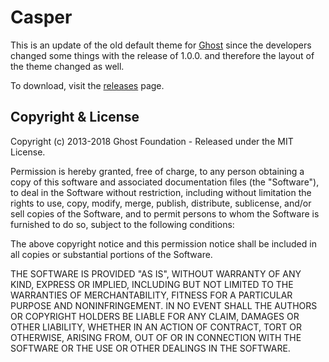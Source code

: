 # Casper

This is an update of the old default theme for [Ghost](http://github.com/tryghost/ghost/) since the developers changed some things with the release of 1.0.0. and therefore the layout of the theme changed as well.

To download, visit the [releases](https://github.com/MAGICCC/ghost-casper-theme/releases) page.

## Copyright & License

Copyright (c) 2013-2018 Ghost Foundation - Released under the MIT License.

Permission is hereby granted, free of charge, to any person obtaining a copy of this software and associated documentation files (the "Software"), to deal in the Software without restriction, including without limitation the rights to use, copy, modify, merge, publish, distribute, sublicense, and/or sell copies of the Software, and to permit persons to whom the Software is furnished to do so, subject to the following conditions:

The above copyright notice and this permission notice shall be included in all copies or substantial portions of the Software.

THE SOFTWARE IS PROVIDED "AS IS", WITHOUT WARRANTY OF ANY KIND, EXPRESS OR IMPLIED, INCLUDING BUT NOT LIMITED TO THE WARRANTIES OF MERCHANTABILITY, FITNESS FOR A PARTICULAR PURPOSE AND
NONINFRINGEMENT. IN NO EVENT SHALL THE AUTHORS OR COPYRIGHT HOLDERS BE LIABLE FOR ANY CLAIM, DAMAGES OR OTHER LIABILITY, WHETHER IN AN ACTION OF CONTRACT, TORT OR OTHERWISE, ARISING FROM, OUT OF OR IN CONNECTION WITH THE SOFTWARE OR THE USE OR OTHER DEALINGS IN THE SOFTWARE.
